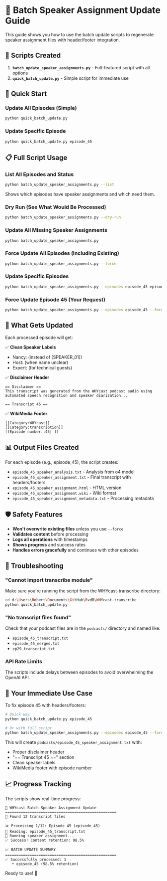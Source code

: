 # 🎯 Batch Speaker Assignment Update Guide

This guide shows you how to use the batch update scripts to regenerate speaker assignment files with header/footer integration.

## 📁 Scripts Created

1. **`batch_update_speaker_assignments.py`** - Full-featured script with all options
2. **`quick_batch_update.py`** - Simple script for immediate use

## 🚀 Quick Start

### Update All Episodes (Simple)
```bash
python quick_batch_update.py
```

### Update Specific Episode
```bash
python quick_batch_update.py episode_45
```

## 📋 Full Script Usage

### List All Episodes and Status
```bash
python batch_update_speaker_assignments.py --list
```
Shows which episodes have speaker assignments and which need them.

### Dry Run (See What Would Be Processed)
```bash
python batch_update_speaker_assignments.py --dry-run
```

### Update All Missing Speaker Assignments
```bash
python batch_update_speaker_assignments.py
```

### Force Update All Episodes (Including Existing)
```bash
python batch_update_speaker_assignments.py --force
```

### Update Specific Episodes
```bash
python batch_update_speaker_assignments.py --episodes episode_45 episode_29 ep30
```

### Force Update Episode 45 (Your Request)
```bash
python batch_update_speaker_assignments.py --episodes episode_45 --force
```

## 🎯 What Gets Updated

Each processed episode will get:

✅ **Clean Speaker Labels**
- Nancy: (instead of [SPEAKER_01])
- Host: (when name unclear)
- Expert: (for technical guests)

✅ **Disclaimer Header**
```
== Disclaimer ==
This transcript was generated from the WHYcast podcast audio using automated speech recognition and speaker diarization...

== Transcript 45 ==
```

✅ **WikiMedia Footer**
```
[[Category:WHYcast]]
[[Category:transcription]]
[[Episode number::45| ]]
```

## 📊 Output Files Created

For each episode (e.g., episode_45), the script creates:
- `episode_45_speaker_analysis.txt` - Analysis from o4 model
- `episode_45_speaker_assignment.txt` - Final transcript with headers/footers
- `episode_45_speaker_assignment.html` - HTML version
- `episode_45_speaker_assignment.wiki` - Wiki format
- `episode_45_speaker_assignment_metadata.txt` - Processing metadata

## 🛡️ Safety Features

- **Won't overwrite existing files** unless you use `--force`
- **Validates content** before processing
- **Logs all operations** with timestamps
- **Shows progress** and success rates
- **Handles errors gracefully** and continues with other episodes

## 🔧 Troubleshooting

### "Cannot import transcribe module"
Make sure you're running the script from the WHYcast-transcribe directory:
```bash
cd d:\Users\Robert\Documents\GitHub\RvdB\WHYcast-transcribe
python quick_batch_update.py
```

### "No transcript files found"
Check that your podcast files are in the `podcasts/` directory and named like:
- `episode_45_transcript.txt`
- `episode_45_merged.txt`
- `ep29_transcript.txt`

### API Rate Limits
The scripts include delays between episodes to avoid overwhelming the OpenAI API.

## 🎯 Your Immediate Use Case

To fix episode 45 with headers/footers:

```bash
# Quick way
python quick_batch_update.py episode_45

# Or with full script
python batch_update_speaker_assignments.py --episodes episode_45 --force
```

This will create `podcasts/episode_45_speaker_assignment.txt` with:
- Proper disclaimer header
- "== Transcript 45 ==" section
- Clean speaker labels
- WikiMedia footer with episode number

## 📈 Progress Tracking

The scripts show real-time progress:
```
🎯 WHYcast Batch Speaker Assignment Update
==================================================
📁 Found 12 transcript files

📊 Processing 1/12: Episode 45 (episode_45)
📖 Reading: episode_45_transcript.txt
🔄 Running speaker assignment...
✅ Success! Content retention: 98.5%

📈 BATCH UPDATE SUMMARY
==================================================
✅ Successfully processed: 1
   • episode_45 (98.5% retention)
```

Ready to use! 🚀
